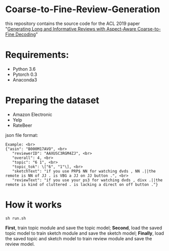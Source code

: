 # Coarse-to-Fine-Review-Generation
this repository contains the source code for the ACL 2019 paper "[Generating Long and Informative Reviews with Aspect-Aware Coarse-to-Fine Decoding](https://arxiv.org/pdf/1906.05667.pdf)"

# Requirements:

- Python 3.6
- Pytorch 0.3
- Anaconda3

# Preparing the dataset

- Amazon Electronic
- Yelp
- RateBeer

json file format:
```
Example: <br>
{"asin": "B000M17AVO", <br>
   "reviewerID": "AAXUSC3RGM4ZJ", <br>
   "overall": 4, <br>
   "topic": "6 1", <br>
   "topic_tok": \["6", "1"\], <br>
   "sketchText": "if you use PRP$ NN for watching dvds , NN .||the remote is NN of JJ . is VBG a JJ on JJ button .", <br>
   "reviewText": "if you use your ps3 for watching dvds , divx .||the remote is kind of cluttered . is lacking a direct on off button ."}
```

# How it works

```
sh run.sh
```

**First**, train topic module and save the topic model; **Second**, load the saved topic model to train sketch module and save the sketch model; **Finally**, load the saved topic and sketch model to train review module and save the review model.

